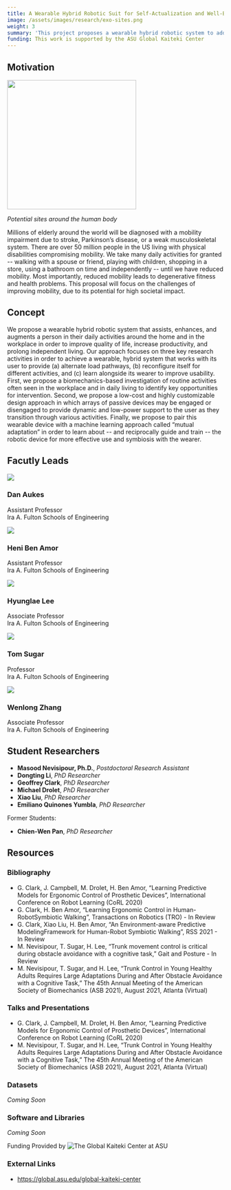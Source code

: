 ```yaml
---
title: A Wearable Hybrid Robotic Suit for Self-Actualization and Well-Being
image: /assets/images/research/exo-sites.png
weight: 3
summary: 'This project proposes a wearable hybrid robotic system to address mobility issues that occur in aging populations. The goal of this system will be to support and guide the wearer through every day tasks, improving stability to reduce the risk of falls and subsequent injury. Our approach takes a three-thrust approach: 1) understanding through human biomechanics studies where and how interventions on the human body can have the highest impact, 2) the design of a suit that reconfigures itself on demand to provide external load pathways to the ground while staying transparent to the wearer in other use-cases, and 3) decision on how to reconfigure and use the suit informed by predictive biomechanics and sensor fusion approaches.'
funding: This work is supported by the ASU Global Kaiteki Center
---
```


## Motivation
<div class="thumbnail pull-right">
<img class="img-responsive" width="300px" src="/assets/images/research/exo-sites.png">
<p><em>Potential sites around the human body</em></p>
</div>

Millions of elderly around the world will be diagnosed with a mobility impairment due to stroke, Parkinson’s disease, or a weak musculoskeletal system. There are over 50 million people in the US living with physical disabilities compromising mobility.  We take many daily activities for granted -- walking with a spouse or friend, playing with children, shopping in a store, using a bathroom on time and independently -- until we have reduced mobility. Most importantly, reduced mobility leads to degenerative fitness and health problems. This proposal will focus on the challenges of improving mobility, due to its potential for high societal impact.  

## Concept
We propose a wearable hybrid robotic system that assists, enhances, and augments a person in their daily activities around the home and in the workplace in order to improve quality of life, increase productivity, and prolong independent living. Our approach focuses on three key research activities in order to achieve a wearable, hybrid system that works with its user to provide (a) alternate load pathways, (b) reconfigure itself for different activities, and (c) learn alongside its wearer to improve usability.  First, we propose a biomechanics-based investigation of routine activities often seen in the workplace and in daily living to identify key opportunities for intervention. Second, we propose a low-cost and highly customizable design approach in which arrays of passive devices may be engaged or disengaged to provide dynamic and low-power support to the user as they transition through various activities. Finally, we propose to pair this wearable device with a machine learning approach called “mutual adaptation” in order to learn about -- and reciprocally guide and train -- the robotic device for more effective use and symbiosis with the wearer.

## Facutly Leads


<div class="row">
<div class="col-sm-4 col-md-2 col-md-offset-1">
<div class="thumbnail">
<img class="img-responsive" src="/assets/images/kaiteki_headshots/dan.jpg">
<h3>Dan Aukes</h3>
<p>Assistant Professor<br>Ira A. Fulton Schools of Engineering</p>
<p>
</p>
</div>
</div>

<div class="col-sm-4 col-md-2">
<div class="thumbnail">
<img class="img-responsive" src="/assets/images/kaiteki_headshots/heni.jpg">
<h3>Heni Ben Amor</h3>
<p>Assistant Professor<br>Ira A. Fulton Schools of Engineering</p>
<p>
</p>
</div>
</div>

<div class="col-sm-4 col-md-2">
<div class="thumbnail">
<img class="img-responsive" src="/assets/images/kaiteki_headshots/hyunglae.jpg">
<h3>Hyunglae Lee</h3>
<p>Associate Professor<br>Ira A. Fulton Schools of Engineering</p>
<p>
</p>
</div>
</div>

<div class="col-sm-4 col-sm-offset-2 col-md-2 col-md-offset-0">
<div class="thumbnail">
<img class="img-responsive" src="/assets/images/kaiteki_headshots/tom.jpg">
<h3>Tom Sugar</h3>
<p>Professor<br>Ira A. Fulton Schools of Engineering</p>
<p>
</p>
</div>
</div>

<div class="col-sm-4 col-md-2">
<div class="thumbnail">
<img class="img-responsive" src="/assets/images/kaiteki_headshots/wenlong.jpg">
<h3>Wenlong Zhang</h3>
<p>Associate Professor<br>Ira A. Fulton Schools of Engineering</p>
<p>
</p>
</div>
</div>

</div>

## Student Researchers


* **Masood Nevisipour, Ph.D.**, _Postdoctoral Research Assistant_
* **Dongting Li**, _PhD Researcher_
* **Geoffrey Clark**, _PhD Researcher_
* **Michael Drolet**, _PhD Researcher_
* **Xiao Liu**, _PhD Researcher_
* **Emiliano Quinones Yumbla**, _PhD Researcher_

Former Students: 

* **Chien-Wen Pan**, _PhD Researcher_

## Resources

### Bibliography

* G. Clark, J. Campbell, M. Drolet, H. Ben Amor, “Learning Predictive Models for Ergonomic Control of Prosthetic Devices”, International Conference on Robot Learning (CoRL 2020) 
* G. Clark, H. Ben Amor, “Learning Ergonomic Control in Human-RobotSymbiotic Walking”, Transactions on Robotics (TRO) - In Review
* G. Clark, Xiao Liu, H. Ben Amor, “An Environment-aware Predictive ModelingFramework for Human-Robot Symbiotic Walking”, RSS 2021 - In Review
* M. Nevisipour, T. Sugar, H. Lee, “Trunk movement control is critical during obstacle avoidance with a cognitive task,” Gait and Posture - In Review
* M. Nevisipour, T. Sugar,  and H. Lee, “Trunk Control in Young Healthy Adults Requires Large Adaptations During and After Obstacle Avoidance with a Cognitive Task,” The 45th Annual Meeting of the American Society of Biomechanics (ASB 2021), August 2021, Atlanta (Virtual)

### Talks and Presentations

* G. Clark, J. Campbell, M. Drolet, H. Ben Amor, “Learning Predictive Models for Ergonomic Control of Prosthetic Devices”, International Conference on Robot Learning (CoRL 2020) 
* M. Nevisipour, T. Sugar,  and H. Lee, “Trunk Control in Young Healthy Adults Requires Large Adaptations During and After Obstacle Avoidance with a Cognitive Task,” The 45th Annual Meeting of the American Society of Biomechanics (ASB 2021), August 2021, Atlanta (Virtual)

### Datasets
_Coming Soon_

### Software and Libraries
_Coming Soon_

<div class="row">
<div class="col-md-4">
</div>
<div class="col-md-4 text-center">
Funding Provided by <img class="img-responsive center-block" alt="The Global Kaiteki Center at ASU" src="/assets/images/TGKC.png">
</div>
<div class="col-md-4">
</div>
</div>

### External Links

* https://global.asu.edu/global-kaiteki-center
